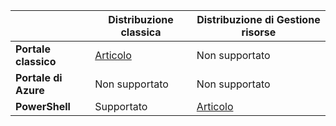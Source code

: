 | | **Distribuzione classica** | **Distribuzione di Gestione risorse** |
|----------------------------------------|--------------|------------------------|
| **Portale classico** | [Articolo](../articles/vpn-gateway/vpn-gateway-point-to-site-create.md) | Non supportato |
| **Portale di Azure** | Non supportato | Non supportato |
| **PowerShell** | Supportato | [Articolo](../articles/vpn-gateway/vpn-gateway-howto-point-to-site-rm-ps.md)|

<!---HONumber=AcomDC_0323_2016-->